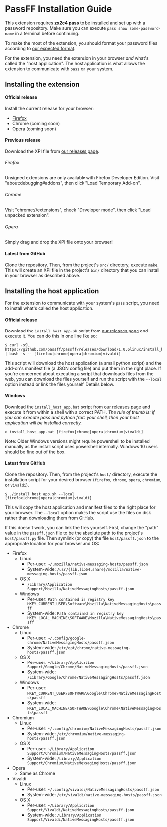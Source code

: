 # PassFF Installation Guide

This extension requires **[zx2c4 pass](http://www.zx2c4.com/projects/password-store/)** to be installed and set up with a password repository. Make sure you can execute `pass show some-password-name` in a terminal before continuing.

To make the most of the extension, you should format your password files according to [our expected format](/README.md#password-configuration).

For the extension, you need the extension in your browser *and* what's called the "host application". The host application is what allows the extension to communicate with `pass` on your system.

## Installing the extension

#### Official release
Install the current release for your browser:
- [Firefox](https://addons.mozilla.org/firefox/addon/passff)
- Chrome (coming soon)
- Opera (coming soon)

#### Previous release
Download the XPI file from [our releases page](https://github.com/passff/passff/releases).
###### Firefox
Unsigned extensions are only available with Firefox Developer Edition. Visit "about:debugging#addons", then click "Load Temporary Add-on".
###### Chrome
Visit "chrome://extensions", check "Developer mode", then click "Load unpacked extension".
###### Opera
Simply drag and drop the XPI file onto your browser!

#### Latest from GitHub
Clone the repository. Then, from the project's `src/` directory, execute `make`. This will create an XPI file in the project's `bin/` directory that you can install in your browser as described above.

## Installing the host application
For the extension to communicate with your system's `pass` script, you need to install what's called the host application.

#### Official release
Download the `install_host_app.sh` script from [our releases page](https://github.com/passff/passff/releases) and execute it. You can do this in one line like so:

```
$ curl -sSL https://github.com/passff/passff/releases/download/1.0.6linux/install_host_app.sh | bash -s -- [firefox|chrome|opera|chromium|vivaldi]
```

This script will download the host application (a small python script) and the add-on's manifest file (a JSON config file) and put them in the right place.
If you're concerned about executing a script that downloads files from the web, you can download the files yourself and run the script with the `--local` option instead or link the files yourself. Details below.

#### Windows
Download the `install_host_app.bat` script from [our releases page](https://github.com/passff/passff/releases) and execute it from within a shell with a correct PATH.
*The rule of thumb is: if you can execute pass and python from your shell, then your host application will be installed correctly.*

```
> install_host_app.bat [firefox|chrome|opera|chromium|vivaldi]
```

Note: Older Windows versions might require powershell to be installed manually as the install script uses powershell internally. Windows 10 users should be fine out of the box.

#### Latest from GitHub
Clone the repository. Then, from the project's `host/` directory, execute the installation script for your desired browser (`firefox`, `chrome`, `opera`, `chromium`, or `vivaldi`).

```
$ ./install_host_app.sh --local [firefox|chrome|opera|chromium|vivaldi]
```

This will copy the host application and manifest files to the right place for your browser. The `--local` option makes the script use the files on disk rather than downloading them from GitHub.

If this doesn't work, you can link the files yourself. First, change the "path" value in the `passff.json` file to be the absolute path to the project's `host/passff.py` file. Then symlink (or copy) the file `host/passff.json` to the appropriate location for your browser and OS:

- Firefox
  - Linux
    - Per-user: `~/.mozilla/native-messaging-hosts/passff.json`
    - System-wide: `/usr/{lib,lib64,share}/mozilla/native-messaging-hosts/passff.json`
  - OS X
    - `/Library/Application Support/Mozilla/NativeMessagingHosts/passff.json`
  - Windows
    - Per-user: `Path contained in registry key HKEY_CURRENT_USER\Software\Mozilla\NativeMessagingHosts\passff`
    - System-wide: `Path contained in registry key HKEY_LOCAL_MACHINE\SOFTWARE\Mozilla\NativeMessagingHosts\passff`
- Chrome
  - Linux
    - Per-user: `~/.config/google-chrome/NativeMessagingHosts/passff.json`
    - System-wide: `/etc/opt/chrome/native-messaging-hosts/passff.json`
  - OS X
    - Per-user: `~/Library/Application Support/Google/Chrome/NativeMessagingHosts/passff.json`
    - System-wide: `/Library/Google/Chrome/NativeMessagingHosts/passff.json`
  - Windows
    - Per-user: `HKEY_CURRENT_USER\SOFTWARE\Google\Chrome\NativeMessagingHosts\passff`
    - System-wide: `HKEY_LOCAL_MACHINE\SOFTWARE\Google\Chrome\NativeMessagingHosts\passff`
- Chromium
  - Linux
    - Per-user: `~/.config/chromium/NativeMessagingHosts/passff.json`
    - System-wide: `/etc/chromium/native-messaging-hosts/passff.json`
  - OS X
    - Per-user: `~/Library/Application Support/Chromium/NativeMessagingHosts/passff.json`
    - System-wide: `/Library/Application Support/Chromium/NativeMessagingHosts/passff.json`
- Opera
  - Same as Chrome
- Vivaldi
  - Linux
    - Per-user: `~/.config/vivaldi/NativeMessagingHosts/passff.json`
    - System-wide: `/etc/vivaldi/native-messaging-hosts/passff.json`
  - OS X
    - Per-user: `~/Library/Application Support/Vivaldi/NativeMessagingHosts/passff.json`
    - System-wide: `/Library/Application Support/Vivaldi/NativeMessagingHosts/passff.json`
